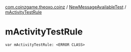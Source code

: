 [com.coinzgame.theoxo.coinz](../index.md) / [NewMessageAvailableTest](index.md) / [mActivityTestRule](.)

# mActivityTestRule

`var mActivityTestRule: <ERROR CLASS>`